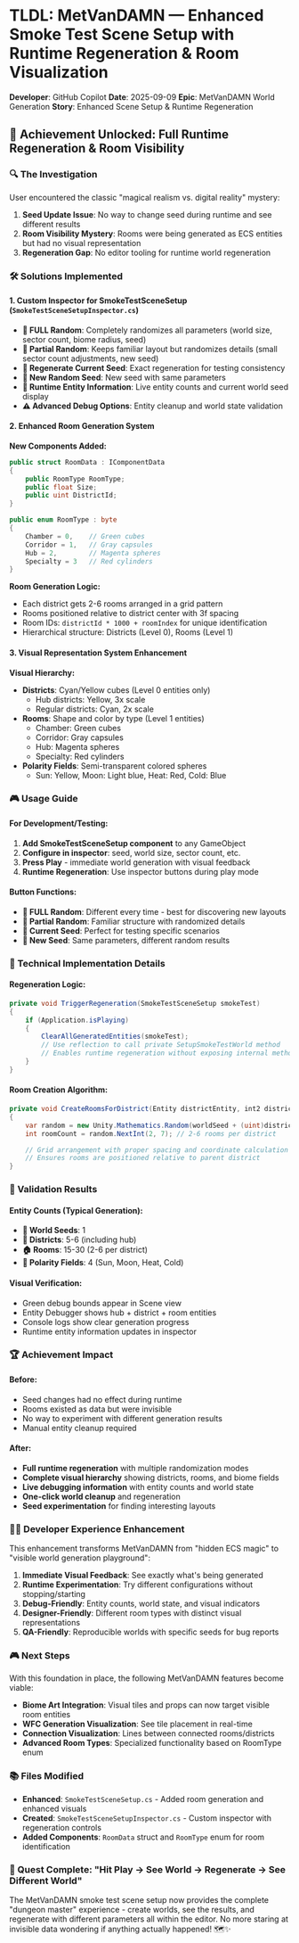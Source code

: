 # TLDL: MetVanDAMN — Enhanced Smoke Test Scene Setup with Runtime Regeneration & Room Visualization

**Developer**: GitHub Copilot
**Date**: 2025-09-09
**Epic**: MetVanDAMN World Generation
**Story**: Enhanced Scene Setup & Runtime Regeneration

## 🎯 Achievement Unlocked: Full Runtime Regeneration & Room Visibility

### 🔍 The Investigation
User encountered the classic "magical realism vs. digital reality" mystery:
1. **Seed Update Issue**: No way to change seed during runtime and see different results
2. **Room Visibility Mystery**: Rooms were being generated as ECS entities but had no visual representation
3. **Regeneration Gap**: No editor tooling for runtime world regeneration

### 🛠️ Solutions Implemented

#### 1. Custom Inspector for SmokeTestSceneSetup (`SmokeTestSceneSetupInspector.cs`)
- **🎲 FULL Random**: Completely randomizes all parameters (world size, sector count, biome radius, seed)
- **🔄 Partial Random**: Keeps familiar layout but randomizes details (small sector count adjustments, new seed)
- **🔨 Regenerate Current Seed**: Exact regeneration for testing consistency
- **🎯 New Random Seed**: New seed with same parameters
- **🧬 Runtime Entity Information**: Live entity counts and current world seed display
- **⚠️ Advanced Debug Options**: Entity cleanup and world state validation

#### 2. Enhanced Room Generation System
**New Components Added:**
```csharp
public struct RoomData : IComponentData
{
    public RoomType RoomType;
    public float Size;
    public uint DistrictId;
}

public enum RoomType : byte
{
    Chamber = 0,    // Green cubes
    Corridor = 1,   // Gray capsules
    Hub = 2,        // Magenta spheres
    Specialty = 3   // Red cylinders
}
```

**Room Generation Logic:**
- Each district gets 2-6 rooms arranged in a grid pattern
- Rooms positioned relative to district center with 3f spacing
- Room IDs: `districtId * 1000 + roomIndex` for unique identification
- Hierarchical structure: Districts (Level 0), Rooms (Level 1)

#### 3. Visual Representation System Enhancement
**Visual Hierarchy:**
- **Districts**: Cyan/Yellow cubes (Level 0 entities only)
  - Hub districts: Yellow, 3x scale
  - Regular districts: Cyan, 2x scale
- **Rooms**: Shape and color by type (Level 1 entities)
  - Chamber: Green cubes
  - Corridor: Gray capsules
  - Hub: Magenta spheres
  - Specialty: Red cylinders
- **Polarity Fields**: Semi-transparent colored spheres
  - Sun: Yellow, Moon: Light blue, Heat: Red, Cold: Blue

### 🎮 Usage Guide

#### For Development/Testing:
1. **Add SmokeTestSceneSetup component** to any GameObject
2. **Configure in inspector**: seed, world size, sector count, etc.
3. **Press Play** - immediate world generation with visual feedback
4. **Runtime Regeneration**: Use inspector buttons during play mode

#### Button Functions:
- **🎲 FULL Random**: Different every time - best for discovering new layouts
- **🔄 Partial Random**: Familiar structure with randomized details
- **🔨 Current Seed**: Perfect for testing specific scenarios
- **🎯 New Seed**: Same parameters, different random results

### 🧪 Technical Implementation Details

#### Regeneration Logic:
```csharp
private void TriggerRegeneration(SmokeTestSceneSetup smokeTest)
{
    if (Application.isPlaying)
    {
        ClearAllGeneratedEntities(smokeTest);
        // Use reflection to call private SetupSmokeTestWorld method
        // Enables runtime regeneration without exposing internal methods
    }
}
```

#### Room Creation Algorithm:
```csharp
private void CreateRoomsForDistrict(Entity districtEntity, int2 districtCenter, int districtId)
{
    var random = new Unity.Mathematics.Random(worldSeed + (uint)districtId + 1000u);
    int roomCount = random.NextInt(2, 7); // 2-6 rooms per district

    // Grid arrangement with proper spacing and coordinate calculation
    // Ensures rooms are positioned relative to parent district
}
```

### 🎯 Validation Results

#### Entity Counts (Typical Generation):
- **🌱 World Seeds**: 1
- **🏰 Districts**: 5-6 (including hub)
- **🏠 Rooms**: 15-30 (2-6 per district)
- **🌊 Polarity Fields**: 4 (Sun, Moon, Heat, Cold)

#### Visual Verification:
- Green debug bounds appear in Scene view
- Entity Debugger shows hub + district + room entities
- Console logs show clear generation progress
- Runtime entity information updates in inspector

### 🏆 Achievement Impact

#### Before:
- Seed changes had no effect during runtime
- Rooms existed as data but were invisible
- No way to experiment with different generation results
- Manual entity cleanup required

#### After:
- **Full runtime regeneration** with multiple randomization modes
- **Complete visual hierarchy** showing districts, rooms, and biome fields
- **Live debugging information** with entity counts and world state
- **One-click world cleanup** and regeneration
- **Seed experimentation** for finding interesting layouts

### 🧙‍♂️ Developer Experience Enhancement

This enhancement transforms MetVanDAMN from "hidden ECS magic" to "visible world generation playground":

1. **Immediate Visual Feedback**: See exactly what's being generated
2. **Runtime Experimentation**: Try different configurations without stopping/starting
3. **Debug-Friendly**: Entity counts, world state, and visual indicators
4. **Designer-Friendly**: Different room types with distinct visual representations
5. **QA-Friendly**: Reproducible worlds with specific seeds for bug reports

### 🎮 Next Steps

With this foundation in place, the following MetVanDAMN features become viable:
- **Biome Art Integration**: Visual tiles and props can now target visible room entities
- **WFC Generation Visualization**: See tile placement in real-time
- **Connection Visualization**: Lines between connected rooms/districts
- **Advanced Room Types**: Specialized functionality based on RoomType enum

### 📚 Files Modified

- **Enhanced**: `SmokeTestSceneSetup.cs` - Added room generation and enhanced visuals
- **Created**: `SmokeTestSceneSetupInspector.cs` - Custom inspector with regeneration controls
- **Added Components**: `RoomData` struct and `RoomType` enum for room identification

### 🏁 Quest Complete: "Hit Play -> See World -> Regenerate -> See Different World"

The MetVanDAMN smoke test scene setup now provides the complete "dungeon master" experience - create worlds, see the results, and regenerate with different parameters all within the editor. No more staring at invisible data wondering if anything actually happened! 🗺️✨
